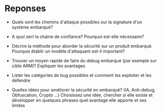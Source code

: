 # Reponses

- Quels sont les chemins d'attaque possibles sur la signature d'un système embarqué?



- A quoi sert la chaine de confiance? Pourquoi est-elle nécessaire?

- Décrire la méthode pour aborder la sécurité sur un produit embarqué. Pourquoi établir un modèle d'attaquant est-il important?

- Trouver un moyen rapide de faire du debug embarqué (par exemple sur cible ARM)? Expliquer les avantages

- Lister les catégories de bug possibles et comment les exploiter et les défendre

- Quelles idées pour améliorer la sécurité en embarqué? (IA, Anti-debug, Obfuscation, Crypto ...) Choisissez une idée, chercher si elle existe et développer en quelques phrases quel avantage elle apporte et ses limites


